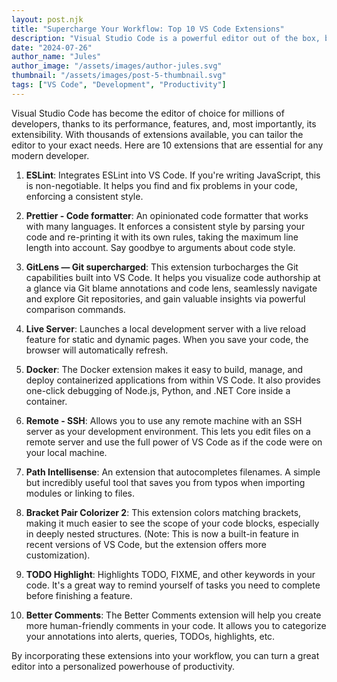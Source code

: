 ```yaml
---
layout: post.njk
title: "Supercharge Your Workflow: Top 10 VS Code Extensions"
description: "Visual Studio Code is a powerful editor out of the box, but its real strength lies in its vast ecosystem of extensions. Here are 10 essential extensions to boost your productivity."
date: "2024-07-26"
author_name: "Jules"
author_image: "/assets/images/author-jules.svg"
thumbnail: "/assets/images/post-5-thumbnail.svg"
tags: ["VS Code", "Development", "Productivity"]
---
```


Visual Studio Code has become the editor of choice for millions of developers, thanks to its performance, features, and, most importantly, its extensibility. With thousands of extensions available, you can tailor the editor to your exact needs. Here are 10 extensions that are essential for any modern developer.

1.  **ESLint**: Integrates ESLint into VS Code. If you're writing JavaScript, this is non-negotiable. It helps you find and fix problems in your code, enforcing a consistent style.

2.  **Prettier - Code formatter**: An opinionated code formatter that works with many languages. It enforces a consistent style by parsing your code and re-printing it with its own rules, taking the maximum line length into account. Say goodbye to arguments about code style.

3.  **GitLens — Git supercharged**: This extension turbocharges the Git capabilities built into VS Code. It helps you visualize code authorship at a glance via Git blame annotations and code lens, seamlessly navigate and explore Git repositories, and gain valuable insights via powerful comparison commands.

4.  **Live Server**: Launches a local development server with a live reload feature for static and dynamic pages. When you save your code, the browser will automatically refresh.

5.  **Docker**: The Docker extension makes it easy to build, manage, and deploy containerized applications from within VS Code. It also provides one-click debugging of Node.js, Python, and .NET Core inside a container.

6.  **Remote - SSH**: Allows you to use any remote machine with an SSH server as your development environment. This lets you edit files on a remote server and use the full power of VS Code as if the code were on your local machine.

7.  **Path Intellisense**: An extension that autocompletes filenames. A simple but incredibly useful tool that saves you from typos when importing modules or linking to files.

8.  **Bracket Pair Colorizer 2**: This extension colors matching brackets, making it much easier to see the scope of your code blocks, especially in deeply nested structures. (Note: This is now a built-in feature in recent versions of VS Code, but the extension offers more customization).

9.  **TODO Highlight**: Highlights TODO, FIXME, and other keywords in your code. It's a great way to remind yourself of tasks you need to complete before finishing a feature.

10. **Better Comments**: The Better Comments extension will help you create more human-friendly comments in your code. It allows you to categorize your annotations into alerts, queries, TODOs, highlights, etc.

By incorporating these extensions into your workflow, you can turn a great editor into a personalized powerhouse of productivity.
